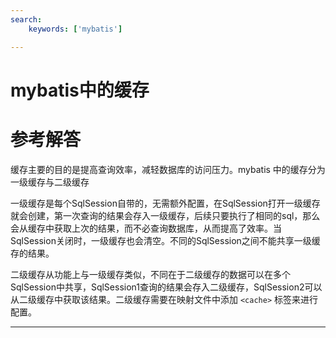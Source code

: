 ```yaml
---
search:
    keywords: ['mybatis']

---
```


# mybatis中的缓存

# 参考解答

缓存主要的目的是提高查询效率，减轻数据库的访问压力。mybatis 中的缓存分为一级缓存与二级缓存

一级缓存是每个SqlSession自带的，无需额外配置，在SqlSession打开一级缓存就会创建，第一次查询的结果会存入一级缓存，后续只要执行了相同的sql，那么会从缓存中获取上次的结果，而不必查询数据库，从而提高了效率。当SqlSession关闭时，一级缓存也会清空。不同的SqlSession之间不能共享一级缓存的结果。

二级缓存从功能上与一级缓存类似，不同在于二级缓存的数据可以在多个SqlSession中共享，SqlSession1查询的结果会存入二级缓存，SqlSession2可以从二级缓存中获取该结果。二级缓存需要在映射文件中添加 `<cache>` 标签来进行配置。

---
